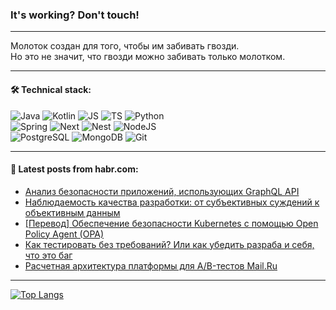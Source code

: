 ### It's working? Don't touch!

---
Молоток создан для того, чтобы им забивать гвозди. <br>
Но это не значит, что гвозди можно забивать только молотком.

---

#### 🛠️ Technical stack:

![Java](https://img.shields.io/badge/Java-informational?logo=Oracle&style=flat&logoColor=white&color=FF4500)
![Kotlin](https://img.shields.io/badge/Kotlin-informational?logo=Kotlin&style=flat&logoColor=white&color=774D97)
![JS](https://img.shields.io/badge/JS-informational?logo=javaScript&style=flat&logoColor=black&color=F7Df1E)
![TS](https://img.shields.io/badge/TypeScript-informational?logo=typeScript&style=flat&logoColor=black&color=017acc)
![Python](https://img.shields.io/badge/Python-informational?logo=Python&style=flat&logoColor=black&color=ffdd54) <br>
![Spring](https://img.shields.io/badge/SpringBoot-informational?logo=SpringBoot&style=flat&logoColor=white&color=6DB33F) 
![Next](https://img.shields.io/badge/Next.js-informational?logo=Next.js&style=flat&logoColor=white&color=3671a1)
![Nest](https://img.shields.io/badge/NestJS-informational?logo=NestJS&style=flat&logoColor=white&color=E0234E)
![NodeJS](https://img.shields.io/badge/NodeJS-informational?logo=node.js&style=flat&logoColor=white&color=70A760) <br>
![PostgreSQL](https://img.shields.io/badge/PostgreSQL-informational?logo=PostgreSQL&style=flat&logoColor=white&color=DAA520)
![MongoDB](https://img.shields.io/badge/MongoDB-informational?logo=MongoDB&style=flat&logoColor=white&color=870000)
![Git](https://img.shields.io/badge/Git-informational?logo=git&style=flat&logoColor=white&color=f74e28)

___

#### 💬 Latest posts from habr.com:

<!-- BLOG-POST-LIST:START -->
- [Анализ безопасности приложений, использующих GraphQL API](https://habr.com/ru/companies/bastion/articles/776762/?utm_source=habrahabr&utm_medium=rss&utm_campaign=776762)
- [Наблюдаемость качества разработки: от субъективных суждений к объективным данным](https://habr.com/ru/companies/oleg-bunin/articles/781580/?utm_source=habrahabr&utm_medium=rss&utm_campaign=781580)
- [[Перевод] Обеспечение безопасности Kubernetes с помощью Open Policy Agent &lpar;OPA&rpar;](https://habr.com/ru/companies/slurm/articles/781588/?utm_source=habrahabr&utm_medium=rss&utm_campaign=781588)
- [Как тестировать без требований? Или как убедить разраба и себя, что это баг](https://habr.com/ru/articles/781566/?utm_source=habrahabr&utm_medium=rss&utm_campaign=781566)
- [Расчетная архитектура платформы для A/B-тестов Mail.Ru](https://habr.com/ru/companies/vk/articles/781300/?utm_source=habrahabr&utm_medium=rss&utm_campaign=781300)
<!-- BLOG-POST-LIST:END -->

---
[![Top Langs](https://github-readme-stats-git-master-advtsetting-gmailcom.vercel.app/api/top-langs/?username=zloylis&langs_count=10&hide_title=false&title_color=e6edf3&size_weight=0.5&count_weight=0.5&layout=compact&hide_border=true&theme=dracula)](https://github.com/zloylis)

<!-- ![GitHub stats](https://github-readme-stats-git-master-advtsetting-gmailcom.vercel.app/api?username=zloylis&show_icons=true&hide_border=true&theme=dracula&hide_title=true&include_all_commits=true&count_private=true&hide=contribs&hide_rank=true) -->
